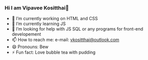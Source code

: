 ### Hi I am Vipavee Kositthai👋

- 🔭 I’m currently working on HTML and CSS
- 🌱 I’m currently learning JS
- 🤔 I’m looking for help with JS SQL or any programs for front-end developement 
- 📫 How to reach me: e-mail: vkositthai@outlook.com
- 😄 Pronouns: Bew
- ⚡ Fun fact: Love bubble tea with pudding 

